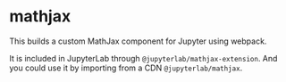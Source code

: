 # mathjax

This builds a custom MathJax component for Jupyter using webpack.

It is included in JupyterLab through `@jupyterlab/mathjax-extension`.
And you could use it by importing from a CDN `@jupyterlab/mathjax`.
